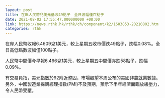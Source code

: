 ```yaml
---
layout: post
title: 在岸人民幣兌美元低收49點子　全日波幅僅百點子
date: 2021-08-02 17:55:47.000000000 +08:00
link: https://news.rthk.hk/rthk/ch/component/k2/1603853-20210802.htm
categories: rthk
---
```


在岸人民幣收報6.4609兌1美元，較上星期五收市價跌49點子，跌幅0.08%。全日高低點數波幅僅100點子。

人民幣中間價今早報6.466兌1美元，較上星期五中間價亦跌58點子，跌幅0.09%。

有交易員指，美元指數於92附近整固，市場觀望本周公布的美國非農就業數據。另外，中國製造業採購經理指數(PMI)不及預期，預示下半年經濟面臨放緩壓力，令人民幣受壓。
